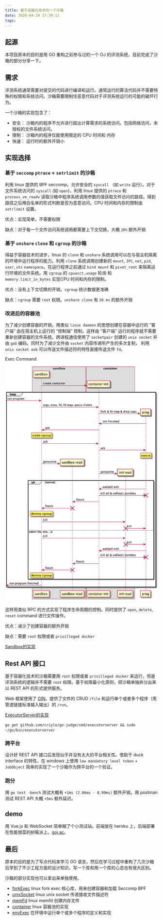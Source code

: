 ```yaml
---
title: 基于容器化技术的一个沙箱
date: 2020-04-29 17:39:11
tags:
---
```


## 起源

本项目原本的目的是用 GO 重构之前参与过的一个 OJ 的评测系统，目前完成了沙箱的部分分享一下。

## 需求

评测系统通常需要对提交的代码进行编译和运行。通常运行的算法代码并不需要特殊的权限和系统访问。沙箱需要限制住恶意代码对于评测系统运行的可能的破坏行为。

一个沙箱的实现包含了：

+ 安全： 沙箱内的程序不允许进行超出计算需求的系统访问。包括网络访问，未授权的文件系统访问。
+ 限制： 沙箱内的程序仅能使用限定的 CPU 时间和 内存
+ 快速： 运行时的额外开销小

<!--more-->

## 实现选择

### 基于 `seccomp` `ptrace` + `setrlimit` 的沙箱

利用 linux 提供的 BPF seccomp，允许安全的 `syscall` （如 `write` 运行）。对于文件系统访问的 `syscall` (如 `open`)，利用 linux 提供的 `ptrace` 和 `process_vm_readv` 读取沙箱中程序系统调用参数的值获取文件访问的路径。得到路径之后用白名单的形式判断是否为恶意访问。CPU 时间和内存的限制由 `setrlimit` 设置。

优点：实现简单，不需要权限

缺点：对于每一个文件访问系统调用都需要上下文切换，大概 `20%` 额外开销

### 基于 `unshare` `clone` 和 `cgroup` 的沙箱

得益于容器技术的进步，linux 的 `clone` 和 `unshare` 系统调用可以在与宿主机隔离的环境中运行程序的能力。利用 `clone` 系统调用创建新的 `mount`, `IPC`, `net`, `pid`, `user`, `uts` `namespace`。在运行程序之前通过 `bind mount` 和 `pivot_root` 来隔离运行环境的文件系统。用 `cgroup` 的 `cpuacct.usage` 轮询 和 `memory.limit_in_bytes` 实现CPU 时间和内存的限制。

优点：没有上下文切换的开销。`cgroup` 统计数据更准确

缺点：`cgroup` 需要 `root` 权限。`unshare clone` 有 `20 ms` 的额外开销

### 改进后的容器池

为了减少创建容器的开销，用类似 `linux daemon` 的思想创建在容器中运行的 “客户端” 由在宿主机上运行的 “控制端” 控制。这样由 “客户端” 运行的程序就不需要重新创建容器的文件系统。跨进程通信使用了 `socketpair` 创建的 `unix socket` 并由 `gob` 编码。同时为了减少文件由 `socket` 内容传递所产生的多次复制， 利用 `unix socket oob` 可以传送文件描述符的特性直接传送文件 `fd`。

Exec Command

![UML](/images/sandbox.png)

这样用类似 RPC 的方式实现了程序生命周期的控制。同时提供了 `open`, `delete`, `reset` command 进行文件操作。

优点：减少了创建容器的额外开销

缺点：需要 `root` 权限或者 `privilleged docker`

[Sandbox的实现](https://github.com/criyle/go-sandbox)

## Rest API 接口

基于容器化技术的沙箱需要用 `root` 权限或者 `privilleged docker` 来运行，但是评测系统的逻辑并不需要 `root` 权限。基于权限最小化原则，把沙箱单独拆分出来以 REST API 的形式提供服务。

Web 框架使用了 [GIN](https://github.com/gin-gonic/gin)。提供了文件的 CRUD `/file` 和运行单个或者多个程序（用管道链接标准输入输出）的 `/run`。

[ExecutorServer的实现](https://github.com/criyle/go-judge)

`go get github.com/criyle/go-judge/cmd/executorserver && sudo ~/go/bin/executorserver`

### 跨平台

设计好 REST API 接口后发现似乎并没有太大的平台相关性。借助于 duck interface 的特性，在 windows 上使用 `low mandatory level token` + `JobObject` 简单的实现了一个沙箱作为跨平台的一个验证。

### 跑分

用 `go test -bench` 测试大概有 `+1ms (2.06ms - 0.99ms)` 额外开销。用 postman 测试 REST API 大概 `+5ms` 额外延迟。

## demo

用 Vue.js 和 WebSocket 简单糊了个小测试站。前端放在 heroku 上，后端部署在性能很菜的树莓派上。[goj.ac](https://goj.ac)。

## 最后

原本的目的是为了写点代码来学习 GO 语言。然后在学习过程中重构了几次沙箱后学到了不少工程方面的设计知识，写一个库和用一个库的心态也有很大区别。

沙箱的部分实现也可以拿出来单独使用。

+ [forkExec](https://github.com/criyle/go-sandbox/tree/master/pkg/forkexec) linux fork exec 核心库，用来创建容器和加载 Seccomp BPF
+ [unixSocket](https://github.com/criyle/go-sandbox/tree/master/pkg/unixsocket) linux unix socket 传递接收文件描述符
+ [memFd](https://github.com/criyle/go-sandbox/tree/master/pkg/memfd) linux memfd 创建内存文件
+ [container](https://github.com/criyle/go-sandbox/tree/master/container) linux 容器池的实现
+ [envExec](https://github.com/criyle/go-judge/tree/master/pkg/envexec) 在环境中运行单个或多个程序的定义和实现

